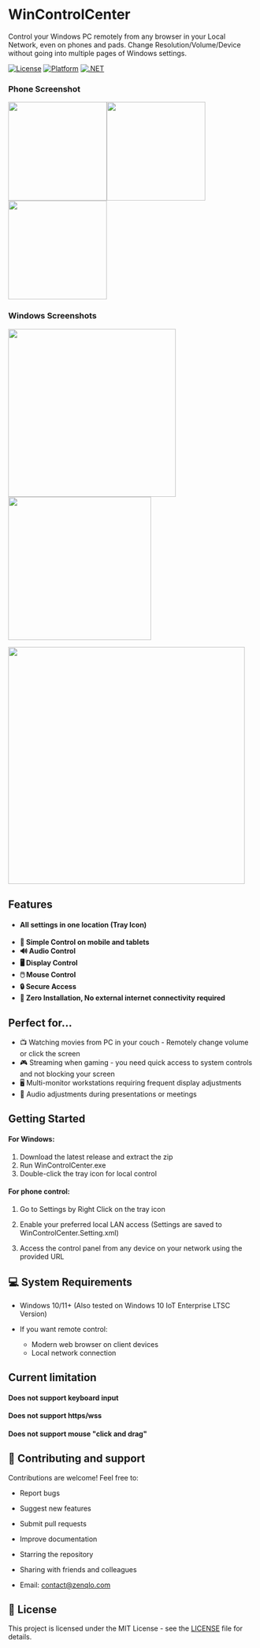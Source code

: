 # WinControlCenter

<div align="Left">

Control your Windows PC remotely from any browser in your Local Network, even on phones and pads.
Change Resolution/Volume/Device without going into multiple pages of Windows settings.

[![License](https://img.shields.io/badge/license-MIT-blue)](LICENSE)
[![Platform](https://img.shields.io/badge/platform-Windows-lightgrey.svg)](https://github.com/yourusername/WinControlCenter)
[![.NET](https://img.shields.io/badge/.NET-9.0-purple.svg)](https://dotnet.microsoft.com/download)

</div>


### Phone Screenshot

<img src="./Image/Phone1.PNG" width="200"></img><img src="./Image/Phone2.PNG" width="200"></img><img src="./Image/Phone3.PNG" width="200"></img>


### Windows Screenshots
<img src="./Image/Volume.PNG" width="340"></img> <img src="./Image/Resolution.PNG" width="290"></img>

<img src="./Image/Setting.PNG" width="480">


## Features
- #### All settings in one location (Tray Icon)
- **📱 Simple Control on mobile and tablets**
- **🔊 Audio Control**
- **🖥️ Display Control**
- **🖱️ Mouse Control**
- **🔒 Secure Access**
- **🚀 Zero Installation, No external internet connectivity required**


## Perfect for...

- 📺 Watching movies from PC in your couch - Remotely change volume or click the screen
- 🎮 Streaming when gaming - you need quick access to system controls and not blocking your screen
- 🖥️ Multi-monitor workstations requiring frequent display adjustments
- 🎵 Audio adjustments during presentations or meetings

##
##  Getting Started
#### For Windows:
1. Download the latest release and extract the zip
2. Run WinControlCenter.exe
3. Double-click the tray icon for local control
 
#### For phone control:
1. Go to Settings by Right Click on the tray icon
2. Enable your preferred local LAN access (Settings are saved to WinControlCenter.Setting.xml)
     
1. Access the control panel from any device on your network using the provided URL


## 💻 System Requirements

- Windows 10/11+ (Also tested on Windows 10 IoT Enterprise LTSC Version)

- If you want remote control:
  - Modern web browser on client devices
  - Local network connection


## Current limitation

#### Does not support keyboard input
#### Does not support https/wss 
#### Does not support mouse "click and drag"


## 🤝 Contributing and support

Contributions are welcome! Feel free to:

- Report bugs
- Suggest new features
- Submit pull requests
- Improve documentation
- Starring the repository
- Sharing with friends and colleagues

- Email: contact@zenqlo.com


## 📜 License

This project is licensed under the MIT License - see the [LICENSE](LICENSE) file for details.

<div align="left">
</div>



